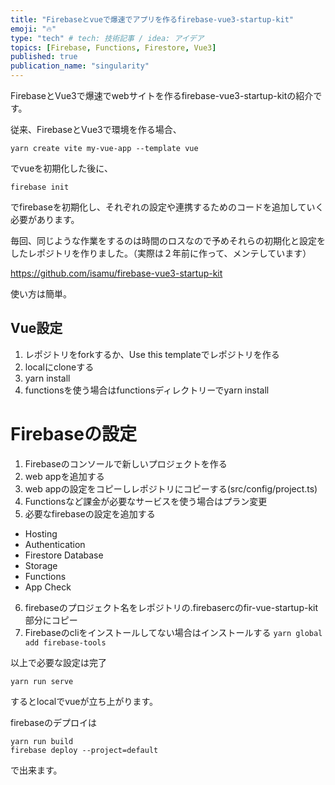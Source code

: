 ```yaml
---
title: "Firebaseとvueで爆速でアプリを作るfirebase-vue3-startup-kit"
emoji: "🔥"
type: "tech" # tech: 技術記事 / idea: アイデア
topics: [Firebase, Functions, Firestore, Vue3]
published: true
publication_name: "singularity"
---
```


FirebaseとVue3で爆速でwebサイトを作るfirebase-vue3-startup-kitの紹介です。

従来、FirebaseとVue3で環境を作る場合、

```
yarn create vite my-vue-app --template vue
```
でvueを初期化した後に、

```
firebase init 
```
でfirebaseを初期化し、それぞれの設定や連携するためのコードを追加していく必要があります。

毎回、同じような作業をするのは時間のロスなので予めそれらの初期化と設定をしたレポジトリを作りました。（実際は２年前に作って、メンテしています）

https://github.com/isamu/firebase-vue3-startup-kit

使い方は簡単。

## Vue設定

1. レポジトリをforkするか、Use this templateでレポジトリを作る
2. localにcloneする
3. yarn install
4. functionsを使う場合はfunctionsディレクトリーでyarn install

# Firebaseの設定

1. Firebaseのコンソールで新しいプロジェクトを作る
2. web appを追加する
3. web appの設定をコピーしレポジトリにコピーする(src/config/project.ts)
4. Functionsなど課金が必要なサービスを使う場合はプラン変更
5. 必要なfirebaseの設定を追加する
 - Hosting
 - Authentication
 - Firestore Database
 - Storage
 - Functions
 - App Check

6. firebaseのプロジェクト名をレポジトリの.firebasercのfir-vue-startup-kit部分にコピー
7. Firebaseのcliをインストールしてない場合はインストールする
```yarn global add firebase-tools```

以上で必要な設定は完了

```
yarn run serve
```

するとlocalでvueが立ち上がります。


firebaseのデプロイは

```
yarn run build
firebase deploy --project=default 
```

で出来ます。
